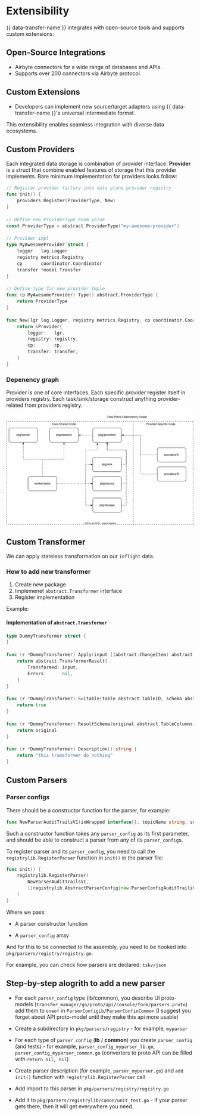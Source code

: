# Extensibility

{{ data-transfer-name }} integrates with open-source tools and supports custom extensions:

## Open-Source Integrations
- Airbyte connectors for a wide range of databases and APIs.
- Supports over 200 connectors via Airbyte protocol.

## Custom Extensions
- Developers can implement new source/target adapters using {{ data-transfer-name }}'s universal intermediate format.

This extensibility enables seamless integration with diverse data ecosystems.

## Custom Providers

Each integrated data storage is combination of provider interface.
**Provider** is a struct that combine enabled features of storage that this provider implements.
Bare minimum implementation for providers looks follow:

```go
// Register provider factory into data plane provider registry
func init() {
	providers.Register(ProviderType, New)
}

// Define new ProviderType enum value
const ProviderType = abstract.ProviderType("my-awesome-provider")

// Provider impl
type MyAwesomeProvider struct {
	logger   log.Logger
	registry metrics.Registry
	cp       coordinator.Coordinator
	transfer *model.Transfer
}

// Define type for new provider Imple
func (p MyAwesomeProvider) Type() abstract.ProviderType {
	return ProviderType
}

func New(lgr log.Logger, registry metrics.Registry, cp coordinator.Coordinator, transfer *model.Transfer) providers.Provider {
	return &Provider{
		logger:   lgr,
		registry: registry,
		cp:       cp,
		transfer: transfer,
	}
}
```

### Depenency graph

Provider is one of core interfaces. Each specific provider register itself in providers registry.
Each task/sink/storage construct anything provider-related from providers registry.

![new-dep-graph](../_assets/proveders_deps.svg)


## Custom Transformer

We can apply stateless transformation on our `inflight` data.

### How to add new transformer

1. Create new package
2. Implemenet `abstract.Transformer` interface
3. Register implementation

Example:

#### Implementation of `abstract.Transformer`

```go
type DummyTransformer struct {
}

func (r *DummyTransformer) Apply(input []abstract.ChangeItem) abstract.TransformerResult {
	return abstract.TransformerResult{
		Transformed: input,
		Errors:      nil,
	}
}

func (r *DummyTransformer) Suitable(table abstract.TableID, schema abstract.TableColumns) bool {
	return true
}

func (r *DummyTransformer) ResultSchema(original abstract.TableColumns) abstract.TableColumns {
	return original
}

func (r *DummyTransformer) Description() string {
	return "this transformer do nothing"
}
```

## Custom Parsers

### Parser configs

There should be a constructor function for the parser, for example:

```go
func NewParserAuditTrailsV1(inWrapped interface{}, topicName string, sniff bool, logger log.Logger, registry *stats.SourceStats) (registrylib.AbstractParser, error) {
```

Such a constructor function takes any `parser_config` as its first parameter, and should be able to construct a parser from any of its `parser_config`s.

To register parser and its `parser_config`, you need to call the `registrylib.RegisterParser` function in `init()` in the parser file:

```go
func init() {
    registrylib.RegisterParser(
        NewParserAuditTrailsV1,
        []registrylib.AbstractParserConfig{new(ParserConfigAuditTrailsV1Common)},
    )
}
```

Where we pass:

* A parser constructor function

* A `parser_config` array


And for this to be connected to the assembly, you need to be hooked into `pkg/parsers/registry/registry.go`.

For example, you can check how parsers are declared: `tskv/json`

## Step-by-step alogrith to add a new parser

* For each `parser_config` type (lb/common), you describe UI proto-models (`transfer_manager/go/proto/api/console/form/parsers.proto`) add them to `oneof` in `ParserConfigLb/ParserConfinCommon` (I suggest you forget about API proto-model until they make this api more usable)

* Create a subdirectory in `pkg/parsers/registry` - for example, `myparser`

* For each type of `parser_config` (**lb** / **common**) you create `parser_config` (and tests) - for example, `parser_config_myparser_lb.go`, `parser_config_myparser_common.go` (converters to proto API can be filled with `return nil, nil`)

* Create parser description (for example, `parser_myparser.go`) and `add init()` function with `registrylib.RegisterParser` call

* Add import to this parser in `pkg/parsers/registry/registry.go`

* Add it to `pkg/parsers/registrylib/canon/unit_test.go` - if your parser gets there, then it will get everywhere you need.
